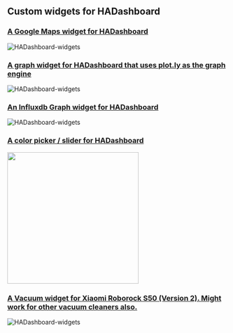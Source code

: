 ## Custom widgets for HADashboard


### [A Google Maps widget for HADashboard](https://github.com/tjntomas/HADashboard-widgets/tree/master/custom_widgets/basegooglemaps)

![HADashboard-widgets](https://github.com/tjntomas/HADashboard-widgets/blob/master/img/googlemapwidgets2.png?raw=true)

### [A graph widget for HADashboard that uses plot.ly as the graph engine](https://github.com/tjntomas/HADashboard-widgets/tree/master/custom_widgets/basehagraph)

![HADashboard-widgets](https://github.com/tjntomas/HADashboard-widgets/blob/master/img/graph.png?raw=true)


### [An Influxdb Graph widget for HADashboard](https://github.com/tjntomas/HADashboard-widgets/tree/master/custom_widgets/basegraph)

![HADashboard-widgets](https://github.com/tjntomas/HADashboard-widgets/blob/master/img/influx_graph2.png?raw=true)

### [A color picker / slider for HADashboard](https://github.com/tjntomas/HADashboard-widgets/tree/master/custom_widgets/baseswipe_light)
<img src="https://github.com/tjntomas/HADashboard-widgets/blob/master/img/color_picker1.png?raw=true" width="300px">


### [A Vacuum widget for Xiaomi Roborock S50 (Version 2). Might work for other vacuum cleaners also.](https://github.com/tjntomas/HADashboard-widgets/tree/master/custom_widgets/basevacuum)

![HADashboard-widgets](https://github.com/tjntomas/HADashboard-widgets/blob/master/img/vacuum_widget.png?raw=true)





